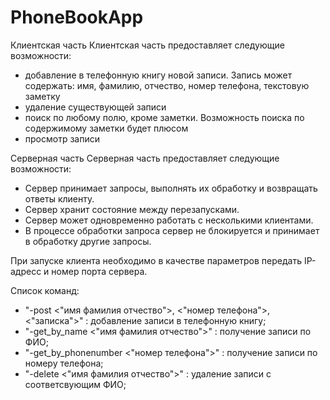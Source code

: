 # PhoneBookApp
Клиентская часть
Клиентская часть предоставляет следующие возможности:
- добавление в телефонную книгу новой записи. Запись может содержать: имя, фамилию, отчество, номер телефона,
текстовую заметку
- удаление существующей записи
- поиск по любому полю, кроме заметки. Возможность поиска по содержимому заметки будет плюсом
- просмотр записи

Серверная часть
Серверная часть предоставляет следующие возможности:
- Сервер принимает запросы, выполнять их обработку и возвращать ответы клиенту.
- Сервер хранит состояние между перезапусками.
- Сервер может одновременно работать с несколькими клиентами.
- В процессе обработки запроса сервер не блокируется и принимает в обработку другие запросы.

При запуске клиента необходимо в качестве параметров передать IP-адресс и номер порта сервера.

Список команд:
- "-post <"имя фамилия отчество">, <"номер телефона">, <"записка">" : добавление записи в телефонную книгу;
- "-get_by_name <"имя фамилия отчество">" : получение записи по ФИО;
- "-get_by_phonenumber <"номер телефона">" : получение записи по номеру телефона;
- "-delete <"имя фамилия отчество">" : удаление записи с соответсвующим ФИО;

